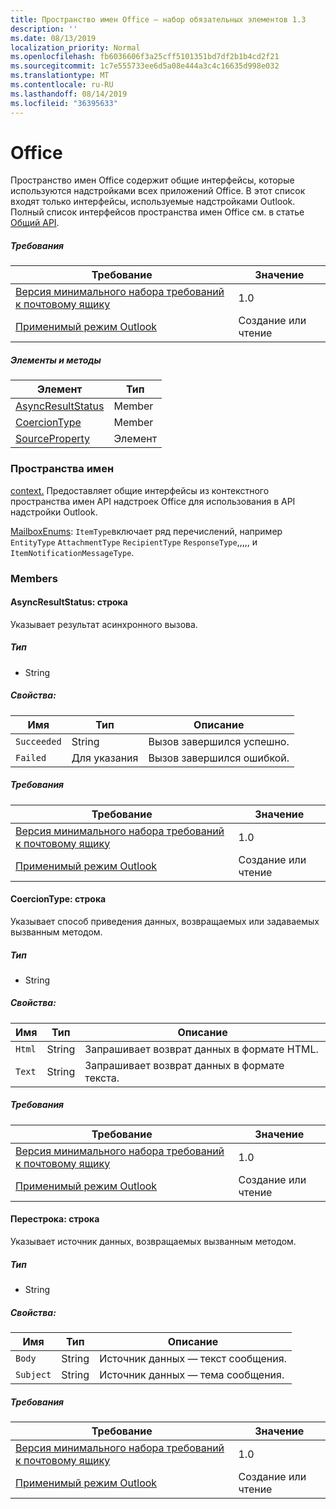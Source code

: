 ```yaml
---
title: Пространство имен Office — набор обязательных элементов 1.3
description: ''
ms.date: 08/13/2019
localization_priority: Normal
ms.openlocfilehash: fb6036606f3a25cff5101351bd7df2b1b4cd2f21
ms.sourcegitcommit: 1c7e555733ee6d5a08e444a3c4c16635d998e032
ms.translationtype: MT
ms.contentlocale: ru-RU
ms.lasthandoff: 08/14/2019
ms.locfileid: "36395633"
---
```

# <a name="office"></a>Office

Пространство имен Office содержит общие интерфейсы, которые используются надстройками всех приложений Office. В этот список входят только интерфейсы, используемые надстройками Outlook. Полный список интерфейсов пространства имен Office см. в статье [Общий API](/javascript/api/office).

##### <a name="requirements"></a>Требования

|Требование| Значение|
|---|---|
|[Версия минимального набора требований к почтовому ящику](/office/dev/add-ins/reference/requirement-sets/outlook-api-requirement-sets)| 1.0|
|[Применимый режим Outlook](/outlook/add-ins/#extension-points)| Создание или чтение|

##### <a name="members-and-methods"></a>Элементы и методы

| Элемент | Тип |
|--------|------|
| [AsyncResultStatus](#asyncresultstatus-string) | Member |
| [CoercionType](#coerciontype-string) | Member |
| [SourceProperty](#sourceproperty-string) | Элемент |

### <a name="namespaces"></a>Пространства имен

[context.](office.context.md) Предоставляет общие интерфейсы из контекстного пространства имен API надстроек Office для использования в API надстройки Outlook.

[MailboxEnums](/javascript/api/outlook/office.mailboxenums.attachmenttype?view=outlook-js-1.3): `ItemType`включает ряд перечислений, например `EntityType` `AttachmentType` `RecipientType` `ResponseType`,,,,, и `ItemNotificationMessageType`.

### <a name="members"></a>Members

#### <a name="asyncresultstatus-string"></a>AsyncResultStatus: строка

Указывает результат асинхронного вызова.

##### <a name="type"></a>Тип

*   String

##### <a name="properties"></a>Свойства:

|Имя| Тип| Описание|
|---|---|---|
|`Succeeded`| String|Вызов завершился успешно.|
|`Failed`| Для указания|Вызов завершился ошибкой.|

##### <a name="requirements"></a>Требования

|Требование| Значение|
|---|---|
|[Версия минимального набора требований к почтовому ящику](/office/dev/add-ins/reference/requirement-sets/outlook-api-requirement-sets)| 1.0|
|[Применимый режим Outlook](/outlook/add-ins/#extension-points)| Создание или чтение|

#### <a name="coerciontype-string"></a>CoercionType: строка

Указывает способ приведения данных, возвращаемых или задаваемых вызванным методом.

##### <a name="type"></a>Тип

*   String

##### <a name="properties"></a>Свойства:

|Имя| Тип| Описание|
|---|---|---|
|`Html`| String|Запрашивает возврат данных в формате HTML.|
|`Text`| String|Запрашивает возврат данных в формате текста.|

##### <a name="requirements"></a>Требования

|Требование| Значение|
|---|---|
|[Версия минимального набора требований к почтовому ящику](/office/dev/add-ins/reference/requirement-sets/outlook-api-requirement-sets)| 1.0|
|[Применимый режим Outlook](/outlook/add-ins/#extension-points)| Создание или чтение|

#### <a name="sourceproperty-string"></a>Перестрока: строка

Указывает источник данных, возвращаемых вызванным методом.

##### <a name="type"></a>Тип

*   String

##### <a name="properties"></a>Свойства:

|Имя| Тип| Описание|
|---|---|---|
|`Body`| String|Источник данных — текст сообщения.|
|`Subject`| String|Источник данных — тема сообщения.|

##### <a name="requirements"></a>Требования

|Требование| Значение|
|---|---|
|[Версия минимального набора требований к почтовому ящику](/office/dev/add-ins/reference/requirement-sets/outlook-api-requirement-sets)| 1.0|
|[Применимый режим Outlook](/outlook/add-ins/#extension-points)| Создание или чтение|
